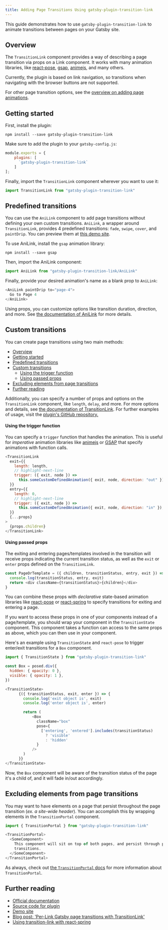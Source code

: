 ```yaml
---
title: Adding Page Transitions Using gatsby-plugin-transition-link
---
```


This guide demonstrates how to use `gatsby-plugin-transition-link` to animate transitions between pages on your Gatsby site.

## Overview

The `TransitionLink` component provides a way of describing a page transition via props on a Link component. It works with many animation libraries, like [react-pose](https://popmotion.io/pose/), [gsap](https://greensock.com/), [animejs](https://animejs.com/), and many others.

Currently, the plugin is based on link navigation, so transitions when navigating with the browser buttons are not supported.

For other page transition options, see the [overview on adding page animations](/docs/adding-page-transitions).

## Getting started

First, install the plugin:

```shell
npm install --save gatsby-plugin-transition-link
```

Make sure to add the plugin to your `gatsby-config.js`:

```javascript:title=gatsby-config.js
module.exports = {
    plugins: [
      `gatsby-plugin-transition-link`
    ]
];
```

Finally, import the `TransitionLink` component wherever you want to use it:

```javascript
import TransitionLink from "gatsby-plugin-transition-link"
```

## Predefined transitions

You can use the `AniLink` component to add page transitions without defining your own custom transitions. `AniLink`, a wrapper around `TransitionLink`, provides 4 predefined transitions: `fade`, `swipe`, `cover`, and `paintDrip`. You can preview them at [this demo site](https://gatsby-plugin-transition-link.netlify.com/).

To use AniLink, install the `gsap` animation library:

```shell
npm install --save gsap
```

Then, import the AniLink component:

```javascript
import AniLink from "gatsby-plugin-transition-link/AniLink"
```

Finally, provide your desired animation's name as a blank prop to `AniLink`:

```javascript
<AniLink paintDrip to="page-4">
  Go to Page 4
</AniLink>
```

Using props, you can customize options like transition duration, direction, and more. See [the documentation of AniLink](https://transitionlink.tylerbarnes.ca/docs/anilink/) for more details.

## Custom transitions

You can create page transitions using two main methods:

- [Overview](#overview)
- [Getting started](#getting-started)
- [Predefined transitions](#predefined-transitions)
- [Custom transitions](#custom-transitions)
    - [Using the trigger function](#using-the-trigger-function)
    - [Using passed props](#using-passed-props)
- [Excluding elements from page transitions](#excluding-elements-from-page-transitions)
- [Further reading](#further-reading)

Additionally, you can specify a number of props and options on the `TransitionLink` component, like `length`, `delay`, and more. For more options and details, see [the documentation of TransitionLink](https://transitionlink.tylerbarnes.ca/docs/transitionlink/). For further examples of usage, visit the [plugin's GitHub repository.](https://github.com/TylerBarnes/gatsby-plugin-transition-link)

#### Using the trigger function

You can specify a `trigger` function that handles the animation. This is useful for _imperative_ animation libraries like [animejs](https://animejs.com/) or [GSAP](https://greensock.com/gsap) that specify animations with function calls.

```javascript
<TransitionLink
  exit={{
    length: length,
    // highlight-next-line
    trigger: ({ exit, node }) =>
      this.someCustomDefinedAnimation({ exit, node, direction: "out" }),
  }}
  entry={{
    length: 0,
    // highlight-next-line
    trigger: ({ exit, node }) =>
      this.someCustomDefinedAnimation({ exit, node, direction: "in" }),
  }}
  {...props}
>
  {props.children}
</TransitionLink>
```

#### Using passed props

The exiting and entering pages/templates involved in the transition will receive props indicating the current transition status, as well as the `exit` or `enter` props defined on the `TransitionLink`.

```javascript
const PageOrTemplate = ({ children, transitionStatus, entry, exit }) => {
  console.log(transitionStatus, entry, exit)
  return <div className={transitionStatus}>{children}</div>
}
```

You can combine these props with _declarative_ state-based animation libraries like [react-pose](https://popmotion.io/pose/) or [react-spring](http://react-spring.surge.sh/) to specify transitions for exiting and entering a page.

If you want to access these props in one of your components instead of a page/template, you should wrap your component in the `TransitionState` component. This component takes a function can access to the same props as above, which you can then use in your component.

Here's an example using `TransitionState` and `react-pose` to trigger enter/exit transitions for a `Box` component.

```javascript
import { TransitionState } from "gatsby-plugin-transition-link"

const Box = posed.div({
  hidden: { opacity: 0 },
  visible: { opacity: 1 },
})

<TransitionState>
      {({ transitionStatus, exit, enter }) => {
        console.log('exit object is', exit)
        console.log('enter object is', enter)

        return (
            <Box
              className="box"
              pose={
                ['entering', 'entered'].includes(transitionStatus)
                  ? 'visible'
                  : 'hidden'
              }
            />
        )
      }}
</TransitionState>
```

Now, the `Box` component will be aware of the transition status of the page it's a child of, and it will fade in/out accordingly.

## Excluding elements from page transitions

You may want to have elements on a page that persist throughout the page transition (_ex. a site-wide header_). You can accomplish this by wrapping elements in the `TransitionPortal` component.

```javascript
import { TransitionPortal } from "gatsby-plugin-transition-link"
```

```javascript
<TransitionPortal>
  <SomeComponent>
    This component will sit on top of both pages, and persist through page
    transitions.
  </SomeComponent>
</TransitionPortal>
```

As always, check out [the `TransitionPortal` docs](https://transitionlink.tylerbarnes.ca/docs/transitionportal/) for more information about `TransitionPortal`.

## Further reading

- [Official documentation](https://transitionlink.tylerbarnes.ca/docs/)
- [Source code for plugin](https://github.com/TylerBarnes/gatsby-plugin-transition-link)
- [Demo site](https://gatsby-plugin-transition-link.netlify.com/)
- [Blog post: 'Per-Link Gatsby page transitions with TransitionLink'](/blog/2018-12-04-per-link-gatsby-page-transitions-with-transitionlink/)
- [Using transition-link with react-spring](https://github.com/TylerBarnes/gatsby-plugin-transition-link/issues/34)
